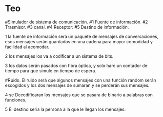# Teo
#Simulador de sistema de comunicación.
#1 Fuente de información.
#2 Trasmisor.
#3 canal.
#4 Receptor:
#5 Destino de información.

1 la fuente de información será un paquete de mensajes de conversaciones, esos mensajes serán guardados en una cadena para mayor comodidad y facilidad al acomodar.

2 los mensajes los va a codificar a un sistema de bits.

3 los datos serán pasados con fibra óptica, y solo hare un contador de tiempo para que simule en tiempo de espera.

#Ruido. El ruido será que algunos mensajes con una función random serán escogidos y los dos mensajes de sumaran y se perderán sus mensajes.

4 se Decodificaran los mensajes que se pasara de binario a palabras con funciones. 

5 El destino seria la persona a la que le llegan los mensajes.
